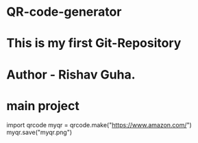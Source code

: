 # QR-code-generator
# This is my first Git-Repository
# Author - Rishav Guha.

# main project
import qrcode
myqr = qrcode.make("https://www.amazon.com/")
myqr.save("myqr.png")

